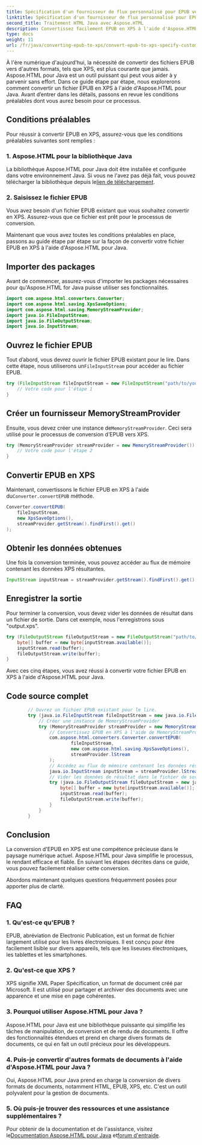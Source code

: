 ```yaml
---
title: Spécification d'un fournisseur de flux personnalisé pour EPUB vers XPS
linktitle: Spécification d'un fournisseur de flux personnalisé pour EPUB vers XPS
second_title: Traitement HTML Java avec Aspose.HTML
description: Convertissez facilement EPUB en XPS à l'aide d'Aspose.HTML pour Java. Suivez ce guide étape par étape pour un processus de conversion fluide.
type: docs
weight: 11
url: /fr/java/converting-epub-to-xps/convert-epub-to-xps-specify-custom-stream-provider/
---
```

À l'ère numérique d'aujourd'hui, la nécessité de convertir des fichiers EPUB vers d'autres formats, tels que XPS, est plus courante que jamais. Aspose.HTML pour Java est un outil puissant qui peut vous aider à y parvenir sans effort. Dans ce guide étape par étape, nous explorerons comment convertir un fichier EPUB en XPS à l'aide d'Aspose.HTML pour Java. Avant d’entrer dans les détails, passons en revue les conditions préalables dont vous aurez besoin pour ce processus.

## Conditions préalables

Pour réussir à convertir EPUB en XPS, assurez-vous que les conditions préalables suivantes sont remplies :

### 1. Aspose.HTML pour la bibliothèque Java

 La bibliothèque Aspose.HTML pour Java doit être installée et configurée dans votre environnement Java. Si vous ne l'avez pas déjà fait, vous pouvez télécharger la bibliothèque depuis le[lien de téléchargement](https://releases.aspose.com/html/java/).

### 2. Saisissez le fichier EPUB

Vous avez besoin d'un fichier EPUB existant que vous souhaitez convertir en XPS. Assurez-vous que ce fichier est prêt pour le processus de conversion.

Maintenant que vous avez toutes les conditions préalables en place, passons au guide étape par étape sur la façon de convertir votre fichier EPUB en XPS à l'aide d'Aspose.HTML pour Java.

## Importer des packages

Avant de commencer, assurez-vous d'importer les packages nécessaires pour qu'Aspose.HTML for Java puisse utiliser ses fonctionnalités.

```java
import com.aspose.html.converters.Converter;
import com.aspose.html.saving.XpsSaveOptions;
import com.aspose.html.saving.MemoryStreamProvider;
import java.io.FileInputStream;
import java.io.FileOutputStream;
import java.io.InputStream;
```

## Ouvrez le fichier EPUB

 Tout d’abord, vous devrez ouvrir le fichier EPUB existant pour le lire. Dans cette étape, nous utiliserons un`FileInputStream` pour accéder au fichier EPUB.

```java
try (FileInputStream fileInputStream = new FileInputStream("path/to/your/input.epub")) {
    // Votre code pour l'étape 1
}
```

## Créer un fournisseur MemoryStreamProvider

 Ensuite, vous devez créer une instance de`MemoryStreamProvider`. Ceci sera utilisé pour le processus de conversion d’EPUB vers XPS.

```java
try (MemoryStreamProvider streamProvider = new MemoryStreamProvider()) {
    // Votre code pour l'étape 2
}
```

## Convertir EPUB en XPS

 Maintenant, convertissons le fichier EPUB en XPS à l'aide du`Converter.convertEPUB` méthode.

```java
Converter.convertEPUB(
    fileInputStream,
    new XpsSaveOptions(),
    streamProvider.getStream().findFirst().get()
);
```

## Obtenir les données obtenues

Une fois la conversion terminée, vous pouvez accéder au flux de mémoire contenant les données XPS résultantes.

```java
InputStream inputStream = streamProvider.getStream().findFirst().get();
```

## Enregistrer la sortie

Pour terminer la conversion, vous devez vider les données de résultat dans un fichier de sortie. Dans cet exemple, nous l'enregistrons sous "output.xps".

```java
try (FileOutputStream fileOutputStream = new FileOutputStream("path/to/your/output.xps")) {
    byte[] buffer = new byte[inputStream.available()];
    inputStream.read(buffer);
    fileOutputStream.write(buffer);
}
```

Avec ces cinq étapes, vous avez réussi à convertir votre fichier EPUB en XPS à l'aide d'Aspose.HTML pour Java.

## Code source complet
```java
        // Ouvrez un fichier EPUB existant pour le lire.
        try (java.io.FileInputStream fileInputStream = new java.io.FileInputStream(Resources.input("input.epub"))) {
            // Créer une instance de MemoryStreamProvider
            try (MemoryStreamProvider streamProvider = new MemoryStreamProvider()) {
                // Convertissez EPUB en XPS à l'aide de MemoryStreamProvider
                com.aspose.html.converters.Converter.convertEPUB(
                        fileInputStream,
                        new com.aspose.html.saving.XpsSaveOptions(),
                        streamProvider.lStream
                );
                // Accédez au flux de mémoire contenant les données résultantes
                java.io.InputStream inputStream = streamProvider.lStream.stream().findFirst().get();
                // Vider les données de résultat dans le fichier de sortie
                try (java.io.FileOutputStream fileOutputStream = new java.io.FileOutputStream(Resources.output("output.xps"))) {
                    byte[] buffer = new byte[inputStream.available()];
                    inputStream.read(buffer);
                    fileOutputStream.write(buffer);
                }
            }
        }
```

## Conclusion

La conversion d'EPUB en XPS est une compétence précieuse dans le paysage numérique actuel. Aspose.HTML pour Java simplifie le processus, le rendant efficace et fiable. En suivant les étapes décrites dans ce guide, vous pouvez facilement réaliser cette conversion.

Abordons maintenant quelques questions fréquemment posées pour apporter plus de clarté.

## FAQ

### 1. Qu'est-ce qu'EPUB ?

EPUB, abréviation de Electronic Publication, est un format de fichier largement utilisé pour les livres électroniques. Il est conçu pour être facilement lisible sur divers appareils, tels que les liseuses électroniques, les tablettes et les smartphones.

### 2. Qu'est-ce que XPS ?

XPS signifie XML Paper Spécification, un format de document créé par Microsoft. Il est utilisé pour partager et archiver des documents avec une apparence et une mise en page cohérentes.

### 3. Pourquoi utiliser Aspose.HTML pour Java ?

Aspose.HTML pour Java est une bibliothèque puissante qui simplifie les tâches de manipulation, de conversion et de rendu de documents. Il offre des fonctionnalités étendues et prend en charge divers formats de documents, ce qui en fait un outil précieux pour les développeurs.

### 4. Puis-je convertir d'autres formats de documents à l'aide d'Aspose.HTML pour Java ?

Oui, Aspose.HTML pour Java prend en charge la conversion de divers formats de documents, notamment HTML, EPUB, XPS, etc. C'est un outil polyvalent pour la gestion de documents.

### 5. Où puis-je trouver des ressources et une assistance supplémentaires ?

 Pour obtenir de la documentation et de l'assistance, visitez le[Documentation Aspose.HTML pour Java](https://reference.aspose.com/html/java/) et[forum d'entraide](https://forum.aspose.com/).



